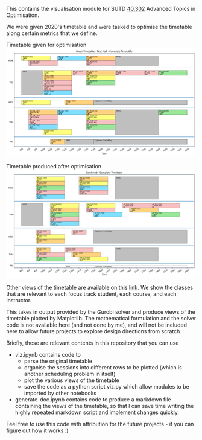 This contains the visualisation module for SUTD [40.302](https://esd.sutd.edu.sg/courses/40302-advanced-topics-in-optimisation/) Advanced Topics in Optimisation.

We were given 2020's timetable and were tasked to optimise the timetable along certain metrics that we define.

Timetable given for optimisation
![pic](./first-half/given-timetable/all.png)

Timetable produced after optimisation
![pic](./task-3/combined/all.svg) 

Other views of the timetable are available on this [link](https://tonghuikang.github.io/adv-opti-project/viz-task-3). We show the classes that are relevant to each focus track student, each course, and each instructor.

This takes in output provided by the Gurobi solver and produce views of the timetable plotted by Matplotlib. The mathematical formulation and the solver code is not available here (and not done by me), and will not be included here to allow future projects to explore design directions from scratch.

Briefly, these are relevant contents in this repository that you can use

- viz.ipynb contains code to 
  - parse the original timetable
  - organise the sessions into different rows to be plotted (which is another scheduling problem in itself)
  - plot the various views of the timetable
  - save the code as a python script viz.py which allow modules to be imported by other notebooks
- generate-doc.ipynb contains code to produce a markdown file containing the views of the timetable, so that I can save time writing the highly repeated markdown script and implement changes quickly.

Feel free to use this code with attribution for the future projects - if you can figure out how it works :)

